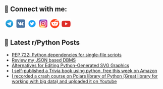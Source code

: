 ## 🔎 Connect with me:
[<img src="https://github.com/bullbesh/bullbesh/blob/main/images/Telegram.png" width="32" height="32" />](https://t.me/bullbesh)
[<img src="https://github.com/bullbesh/bullbesh/blob/main/images/VK.png" width="32" height="32" />](https://vk.com/bullbesh)
[<img src="https://github.com/bullbesh/bullbesh/blob/main/images/Twitter.png" width="32" height="32" />](https://twitter.com/bullbesh1)
[<img src="https://github.com/bullbesh/bullbesh/blob/main/images/Instagram.png" width="32" height="32" />](https://www.instagram.com/bullbesh)
[<img src="https://github.com/bullbesh/bullbesh/blob/main/images/Reddit.png" width="32" height="32" />](https://www.reddit.com/user/bullbesh)
[<img src="https://github.com/bullbesh/bullbesh/blob/main/images/YouTube.png" width="32" height="32" />](https://www.youtube.com/channel/UCtfjRs6uzgq5mfm8S06WTcg)

## 📕 Latest r/Python Posts
<!-- BLOG-POST-LIST:START -->
- [PEP 722: Python dependencies for single-file scripts](https://www.reddit.com/r/Python/comments/156s81c/pep_722_python_dependencies_for_singlefile_scripts/)
- [Review my JSON based DBMS](https://www.reddit.com/r/Python/comments/156rs11/review_my_json_based_dbms/)
- [Alternatives for Editing Python-Generated SVG Graphics](https://www.reddit.com/r/Python/comments/156qfml/alternatives_for_editing_pythongenerated_svg/)
- [I self-published a Trivia book using python, free this week on Amazon](https://www.reddit.com/r/Python/comments/156pjkp/i_selfpublished_a_trivia_book_using_python_free/)
- [I recorded a crash course on Polars library of Python &lpar;Great library for working with big data&rpar; and uploaded it on Youtube](https://www.reddit.com/r/Python/comments/156ojqe/i_recorded_a_crash_course_on_polars_library_of/)
<!-- BLOG-POST-LIST:END -->
